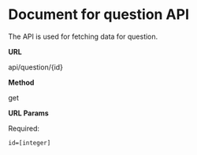 # Document for question API

The API is used for fetching data for question.

**URL**

api/question/{id}

**Method**

get

**URL Params**

Required:
 
`id=[integer]`
